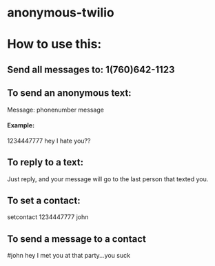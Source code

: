 anonymous-twilio
================

# How to use this:

## Send all messages to: 1(760)642-1123

## To send an anonymous text: 

Message: 
phonenumber message

#### Example: 

1234447777 hey I hate you?? 

## To reply to a text:

Just reply, and your message will go to the last person that texted you.

## To set a contact:

setcontact 1234447777 john

## To send a message to a contact

<p>#john hey I met you at that party...you suck</p>

